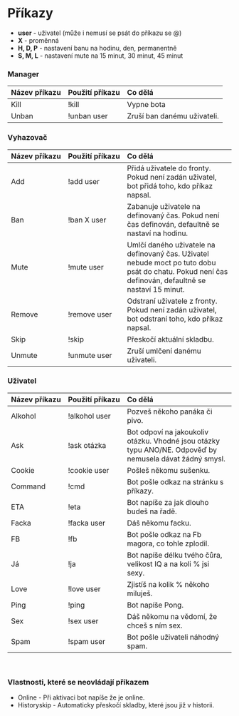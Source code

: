# Příkazy

- **user** - uživatel (může i nemusí se psát do příkazu se @)
- **X** - proměnná
- **H, D, P** - nastavení banu na hodinu, den, permanentně
- **S, M, L** - nastavení mute na 15 minut, 30 minut, 45 minut

### Manager
| Název příkazu | Použití příkazu | Co dělá |
|:-------|:--------|:--------|
| Kill | !kill | Vypne bota |
| Unban | !unban user | Zruší ban danému uživateli. |

### Vyhazovač
| Název příkazu | Použití příkazu | Co dělá |
|:-------|:--------|:--------|
| Add | !add user | Přidá uživatele do fronty. Pokud není zadán uživatel, bot přidá toho, kdo příkaz napsal. |
| Ban | !ban X user | Zabanuje uživatele na definovaný čas. Pokud není čas definován, defaultně se nastaví na hodinu. |
| Mute | !mute user | Umlčí daného uživatele na definovaný čas. Uživatel nebude moct po tuto dobu psát do chatu. Pokud není čas definován, defaultně se nastaví 15 minut. |
| Remove | !remove user | Odstraní uživatele z fronty. Pokud není zadán uživatel, bot odstraní toho, kdo příkaz napsal. |
| Skip | !skip | Přeskočí aktuální skladbu. |
| Unmute | !unmute user | Zruší umlčení danému uživateli. |

### Uživatel
| Název příkazu | Použití příkazu | Co dělá |
|:-------|:--------|:--------|
| Alkohol | !alkohol user | Pozveš někoho panáka či pivo. |
| Ask | !ask otázka | Bot odpoví na jakoukoliv otázku. Vhodné jsou otázky typu ANO/NE. Odpověď by nemusela dávat žádný smysl. |
| Cookie | !cookie user | Pošleš někomu sušenku. |
| Command | !cmd | Bot pošle odkaz na stránku s příkazy. |
| ETA | !eta | Bot napíše za jak dlouho budeš na řadě. |
| Facka | !facka user | Dáš někomu facku. |
| FB | !fb | Bot pošle odkaz na Fb magora, co tohle zplodil. |
| Já| !ja | Bot napíše délku tvého čůra, velikost IQ a na koli % jsi sexy.
| Love | !love user | Zjistíš na kolik % někoho miluješ. |
| Ping | !ping | Bot napíše Pong. |
| Sex | !sex user | Dáš někomu na vědomí, že chceš s ním sex. |
| Spam | !spam user | Bot pošle uživateli náhodný spam. |

<br>  

### Vlastnosti, které se neovládají příkazem
- Online - Při aktivaci bot napíše že je online.
- Historyskip - Automaticky přeskočí skladby, které jsou již v historii.
